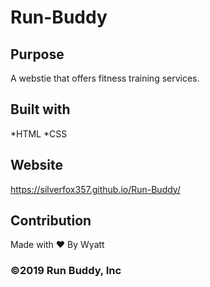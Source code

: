# Run-Buddy

## Purpose
A webstie that offers fitness training services.

## Built with
*HTML
*CSS

## Website
https://silverfox357.github.io/Run-Buddy/

## Contribution
Made with ❤️ By Wyatt

### ©️2019 Run Buddy, Inc
